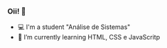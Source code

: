 ### Oii! 👋

- 💻 I'm a student "Análise de Sistemas"
- 🌱 I’m currently learning HTML, CSS e JavaScritp
